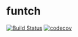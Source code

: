 # funtch

[![Build Status](https://travis-ci.org/ViBiOh/funtch.svg?branch=master)](https://travis-ci.org/ViBiOh/funtch)
[![codecov](https://codecov.io/gh/ViBiOh/funtch/branch/master/graph/badge.svg)](https://codecov.io/gh/ViBiOh/funtch)
